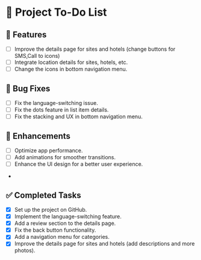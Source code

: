 # 📌 Project To-Do List

## 🚀 Features
- [ ] Improve the details page for sites and hotels (change buttons for SMS,Call to icons)
- [ ] Integrate location details for sites, hotels, etc.
- [ ] Change the icons in bottom navigation menu.

## 🐛 Bug Fixes
- [ ] Fix the language-switching issue.
- [ ] Fix the dots feature in list item details.
- [ ] Fix the stacking and UX in bottom navigation menu.

## 🔧 Enhancements
- [ ] Optimize app performance.
- [ ] Add animations for smoother transitions.
- [ ] Enhance the UI design for a better user experience.
- 
## ✅ Completed Tasks
- [x] Set up the project on GitHub.
- [x] Implement the language-switching feature.  
- [x] Add a review section to the details page.
- [x] Fix the back button functionality.
- [x] Add a navigation menu for categories.
- [x] Improve the details page for sites and hotels (add descriptions and more photos).
